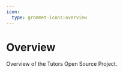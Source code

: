 ```yaml
---
icon:
  type: grommet-icons:overview
---
```

# Overview

Overview of the Tutors Open Source Project.